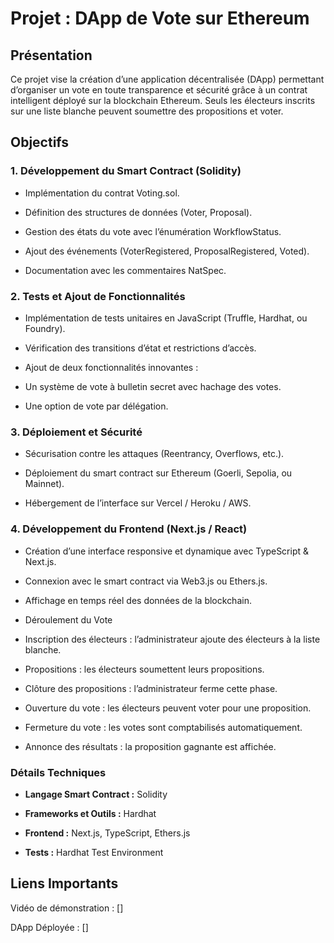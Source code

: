 # Projet : DApp de Vote sur Ethereum

## Présentation

Ce projet vise la création d’une application décentralisée (DApp) permettant d’organiser un vote en toute transparence et sécurité grâce à un contrat intelligent déployé sur la blockchain Ethereum. Seuls les électeurs inscrits sur une liste blanche peuvent soumettre des propositions et voter.

## Objectifs

### 1. Développement du Smart Contract (Solidity)

- Implémentation du contrat Voting.sol.

- Définition des structures de données (Voter, Proposal).

- Gestion des états du vote avec l’énumération WorkflowStatus.

- Ajout des événements (VoterRegistered, ProposalRegistered, Voted).

- Documentation avec les commentaires NatSpec.

### 2. Tests et Ajout de Fonctionnalités 

- Implémentation de tests unitaires en JavaScript (Truffle, Hardhat, ou Foundry).

- Vérification des transitions d’état et restrictions d’accès.

- Ajout de deux fonctionnalités innovantes :

- Un système de vote à bulletin secret avec hachage des votes.

- Une option de vote par délégation.

### 3. Déploiement et Sécurité 

- Sécurisation contre les attaques (Reentrancy, Overflows, etc.).

- Déploiement du smart contract sur Ethereum (Goerli, Sepolia, ou Mainnet).

- Hébergement de l’interface sur Vercel / Heroku / AWS.

### 4. Développement du Frontend (Next.js / React)

- Création d’une interface responsive et dynamique avec TypeScript & Next.js.

- Connexion avec le smart contract via Web3.js ou Ethers.js.

- Affichage en temps réel des données de la blockchain.

- Déroulement du Vote

- Inscription des électeurs : l’administrateur ajoute des électeurs à la liste blanche.

- Propositions : les électeurs soumettent leurs propositions.

- Clôture des propositions : l’administrateur ferme cette phase.

- Ouverture du vote : les électeurs peuvent voter pour une proposition.

- Fermeture du vote : les votes sont comptabilisés automatiquement.

- Annonce des résultats : la proposition gagnante est affichée.

### Détails Techniques

- **Langage Smart Contract :** Solidity

- **Frameworks et Outils :** Hardhat 

- **Frontend :** Next.js, TypeScript, Ethers.js

- **Tests :** Hardhat Test Environment

## Liens Importants

Vidéo de démonstration : []

DApp Déployée : []


